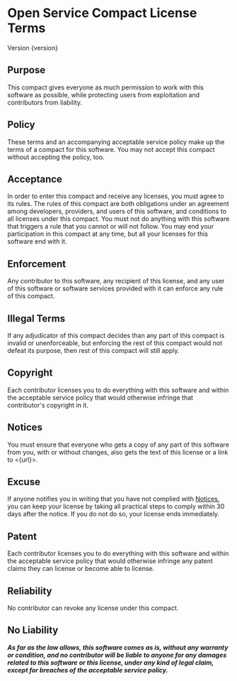 # Open Service Compact License Terms
Version {version}

## Purpose
This compact gives everyone as much permission to work with this software as possible, while protecting users from exploitation and contributors from liability.

## Policy
These terms and an accompanying acceptable service policy make up the terms of a compact for this software.  You may not accept this compact without accepting the policy, too.

## Acceptance
In order to enter this compact and receive any licenses, you must agree to its rules.  The rules of this compact are both obligations under an agreement among developers, providers, and users of this software, and conditions to all licenses under this compact.  You must not do anything with this software that triggers a rule that you cannot or will not follow.  You may end your participation in this compact at any time, but all your licenses for this software end with it.

## Enforcement
Any contributor to this software, any recipient of this license, and any user of this software or software services provided with it can enforce any rule of this compact.

## Illegal Terms
If any adjudicator of this compact decides than any part of this compact is invalid or unenforceable, but enforcing the rest of this compact would not defeat its purpose, then rest of this compact will still apply.

## Copyright
Each contributor licenses you to do everything with this software and within the acceptable service policy that would otherwise infringe that contributor's copyright in it.

## Notices
You must ensure that everyone who gets a copy of any part of this software from you, with or without changes, also gets the text of this license or a link to <{url}>.

## Excuse
If anyone notifies you in writing that you have not complied with [Notices](#notices), you can keep your license by taking all practical steps to comply within 30 days after the notice.  If you do not do so, your license ends immediately.

## Patent
Each contributor licenses you to do everything with this software and within the acceptable service policy that would otherwise infringe any patent claims they can license or become able to license.

## Reliability
No contributor can revoke any license under this compact.

## No Liability
***As far as the law allows, this software comes as is, without any warranty or condition, and no contributor will be liable to anyone for any damages related to this software or this license, under any kind of legal claim, except for breaches of the acceptable service policy.***
